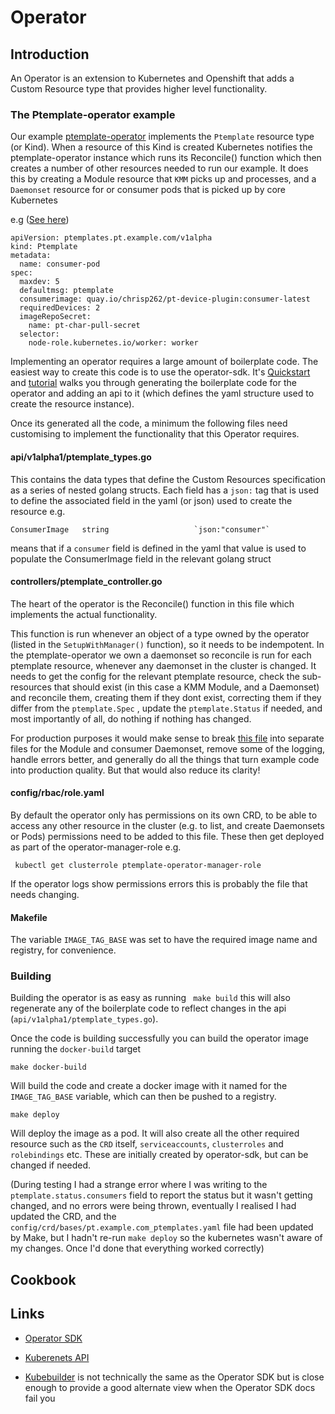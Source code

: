 # Operator

## Introduction

An Operator is an extension to Kubernetes and Openshift that adds a Custom Resource type that provides higher level functionality.


### The Ptemplate-operator example

Our example [ptemplate-operator](../src/ptemplate-operator) implements the `Ptemplate` resource type (or Kind). When a resource of this Kind is created Kubernetes notifies the ptemplate-operator instance which runs its Reconcile() function which then creates a number of other resources needed to run our example. It does this by creating a Module resource that `KMM` picks up and processes, and a `Daemonset` resource for or consumer pods that is picked up by core Kubernetes 

e.g ([See here](../src/ptemplate-operator/example.yaml))

```
apiVersion: ptemplates.pt.example.com/v1alpha
kind: Ptemplate
metadata:
  name: consumer-pod
spec:
  maxdev: 5
  defaultmsg: ptemplate
  consumerimage: quay.io/chrisp262/pt-device-plugin:consumer-latest
  requiredDevices: 2
  imageRepoSecret:
    name: pt-char-pull-secret
  selector:
    node-role.kubernetes.io/worker: worker
```

Implementing an operator requires a large amount of boilerplate code.
The easiest way to create this code is to use the operator-sdk. It's [Quickstart](https://sdk.operatorframework.io/docs/building-operators/golang/quickstart/) and [tutorial](https://sdk.operatorframework.io/docs/building-operators/golang/tutorial/) walks you through generating the boilerplate code for the operator and adding an api to it (which defines the yaml structure used to create the resource instance).

Once its generated all the code, a minimum the following files need customising to implement the functionality that this Operator requires.

#### api/v1alpha1/ptemplate_types.go
This contains the data types that define the Custom Resources specification as a series of nested golang structs. Each field has a `json:`  tag that is used to define the associated field in the yaml (or json) used to create the resource
e.g. 
```
ConsumerImage   string                   `json:"consumer"`
```
means that if a `consumer` field is defined in the yaml that value is used to populate the ConsumerImage field in the relevant golang struct


#### controllers/ptemplate_controller.go
The heart of the operator is the Reconcile() function in this file which implements the actual functionality. 

This function is run whenever an object of a type owned by the operator (listed in the `SetupWithManager()` function), so it needs to be indempotent. 
In the ptemplate-operator we own a daemonset so reconcile is run for each ptemplate resource, whenever any daemonset in the cluster is changed. It needs to get the config for the relevant ptemplate resource, check the sub-resources that should exist (in this case a KMM Module, and a Daemonset) and reconcile them, creating them if they dont exist, correcting them if they differ from the `ptemplate.Spec` , update the `ptemplate.Status` if needed, and most importantly of all, do nothing if nothing has changed.

For production purposes it would make sense to break [this file](../ptemplate-operator/controllers/ptemplate_controller.go) into separate files for the Module and consumer Daemonset, remove some of the logging, handle errors better, and generally do all the things that turn example code into production quality. But that would also reduce its clarity!


#### config/rbac/role.yaml
By default the operator only has permissions on its own CRD, to be able to access any other resource in the cluster (e.g. to list, and create Daemonsets or Pods) permissions need to be added to this file. These then get deployed as part of the operator-manager-role e.g. 
```
 kubectl get clusterrole ptemplate-operator-manager-role 
```

If the operator logs show permissions errors this is probably the file that needs changing.


#### Makefile
The variable `IMAGE_TAG_BASE` was set to have the required image name and registry, for convenience. 


### Building

Building the operator is as easy as running ` make build` this will also regenerate any of the boilerplate code to reflect changes in the api (`api/v1alpha1/ptemplate_types.go`). 


Once the code is building successfully you can build the operator image running the `docker-build` target

```
make docker-build
```
Will build the code and create a docker image with it named for the  `IMAGE_TAG_BASE` variable, which can then be pushed to a registry.


```
make deploy
```
Will deploy the image as a pod. It will also create all the other required resource such as the `CRD` itself, `serviceaccounts`, `clusterroles` and `rolebindings` etc. These are initially created by operator-sdk, but can be changed if needed.


(During testing I had a strange error where I was writing to the `ptemplate.status.consumers` field to report the status but it wasn't getting changed, and no errors were being thrown, eventually I realised I had updated the CRD, and the `config/crd/bases/pt.example.com_ptemplates.yaml` file had been updated by Make, but I hadn't re-run `make deploy` so the kubernetes wasn't aware of my changes. Once I'd done that everything worked correctly)



## Cookbook

## Links
* [Operator SDK](https://sdk.operatorframework.io/docs/building-operators/golang/quickstart/) 

* [Kuberenets API](https://kubernetes.io/docs/reference/kubernetes-api/) 

* [Kubebuilder](https://book.kubebuilder.io/introduction) is not technically the same as the Operator SDK but is close enough to provide a good alternate view when the Operator SDK docs fail you